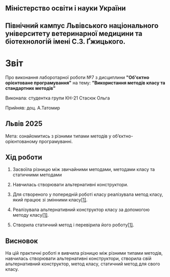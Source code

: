 ## Міністерство освіти і науки України

## Північний кампус Львівського національного університету ветеринарної медицини та біотехнологій імені С.З. Ґжицького.

# Звіт
Про виконання лаборотарної роботи №7 з дисциплини **"Об'єктно орієнтоване програмування"** на тему: **"Використання методів класу та стандартних методів"**

Виконала: студентка групи КН-21 Стасюк Ольга

Прийняв: доц. А.Татомир
## Львів 2025

Мета: ознайомитись з різними типами методів у об’єктно-орієнтованому програмуванні.

## Хід роботи

1. Засвоїла різницю між звичайними методами, методами класу та статичними методами

2. Навчилась створювати альтернативні конструктори.             

3. Для створеного у попередній роботі класу реалізувала метод класу, який працює зі змінними класу[[1]](task7.py).

4. Реалізувала альтернативний конструктор класу за допомогою методу класу[[1]](task7.py).

5. Створила статичний метод і перевірила його роботу[[1]](task7.py).

## Висновок  
На цій практичні роботі я вивчила різницю між різними типами методів, навчилась створювати альтернативні конструктори, створила свій альтернативний конструктор, метод класу, статичний метод для свого класу.